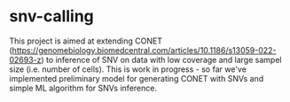# snv-calling

This project is aimed at extending CONET (https://genomebiology.biomedcentral.com/articles/10.1186/s13059-022-02693-z)
to inference of SNV on data with low coverage and large sampel size (i.e. number of cells). This is work in progress - so far we've implemented preliminary model for generating CONET with SNVs 
and simple ML algorithm for SNVs inference.